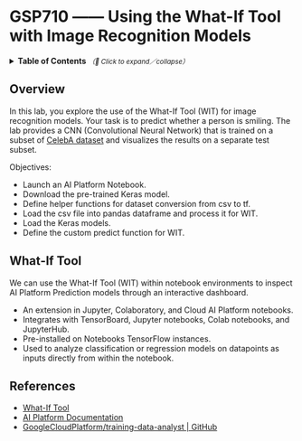 # GSP710 —— Using the What-If Tool with Image Recognition Models

<details>
  <summary>
    <strong>Table of Contents</strong>
    <small><em>（🔎 Click to expand／collapse）</em></small>
  </summary>

- [Overview](#overview)
- [What-If Tool](#what-if-tool)
- [References](#references)

</details>

## Overview

In this lab, you explore the use of the What-If Tool (WIT) for image recognition models. Your task is to predict whether a person is smiling. The lab provides a CNN (Convolutional Neural Network) that is trained on a subset of [CelebA dataset](http://mmlab.ie.cuhk.edu.hk/projects/CelebA.html) and visualizes the results on a separate test subset.

Objectives:

- Launch an AI Platform Notebook.
- Download the pre-trained Keras model.
- Define helper functions for dataset conversion from csv to tf.
- Load the csv file into pandas dataframe and process it for WIT.
- Load the Keras models.
- Define the custom predict function for WIT.

## What-If Tool

We can use the What-If Tool (WIT) within notebook environments to inspect AI Platform Prediction models through an interactive dashboard.

- An extension in Jupyter, Colaboratory, and Cloud AI Platform notebooks.
- Integrates with TensorBoard, Jupyter notebooks, Colab notebooks, and JupyterHub.
- Pre-installed on Notebooks TensorFlow instances.
- Used to analyze classification or regression models on datapoints as inputs directly from within the notebook.

## References

- [What-If Tool](https://pair-code.github.io/what-if-tool/)
- [AI Platform Documentation](https://cloud.google.com/ai-platform/prediction/docs/using-what-if-tool)
- [GoogleCloudPlatform/training-data-analyst | GitHub](https://github.com/GoogleCloudPlatform/training-data-analyst)